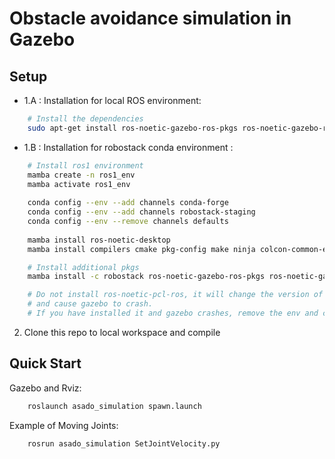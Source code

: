# Obstacle avoidance simulation in Gazebo
## Setup  
- 1.A : Installation for local ROS environment:   
```bash
    # Install the dependencies
    sudo apt-get install ros-noetic-gazebo-ros-pkgs ros-noetic-gazebo-ros    ros-noetic-gazebo-ros-control ros-noetic-velocity-controllers ros-noetic-joint-state-controller ros-noetic-controller-manager ros-noetic-laser-assembler 
```   
   
- 1.B : Installation for robostack conda environment : 
```bash    
    # Install ros1 environment  
    mamba create -n ros1_env  
    mamba activate ros1_env  
  
    conda config --env --add channels conda-forge  
    conda config --env --add channels robostack-staging  
    conda config --env --remove channels defaults  
  
    mamba install ros-noetic-desktop    
    mamba install compilers cmake pkg-config make ninja colcon-common-extensions catkin_tools  

    # Install additional pkgs  
    mamba install -c robostack ros-noetic-gazebo-ros-pkgs ros-noetic-gazebo-ros ros-noetic-gazebo-ros-control ros-noetic-velocity-controllers ros-noetic-joint-state-controller ros-noetic-controller-manager ros-noetic-laser-assembler  

    # Do not install ros-noetic-pcl-ros, it will change the version of some pkgs,  
    # and cause gazebo to crash.  
    # If you have installed it and gazebo crashes, remove the env and create a new one.   
```  

2. Clone this repo to local workspace and compile   
## Quick Start   
Gazebo and Rviz:   
```bash    
    roslaunch asado_simulation spawn.launch
```   
   
Example of Moving Joints:
```bash   
    rosrun asado_simulation SetJointVelocity.py  
```
